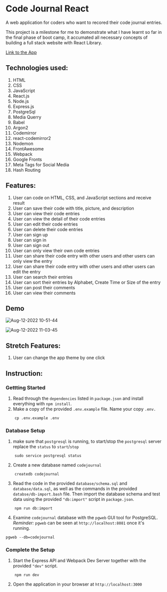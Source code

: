 # Code Journal React

A web application for coders who want to recored their code journal entries.

This project is a milestone for me to demonstrate what I have learnt so far in the final phase of boot camp, it accumated all necessary concepts of building a full stack website with React Library. 

[Link to the App](https://code-journal-react.herokuapp.com/)

## Technologies used:
  1. HTML
  2. CSS
  3. JavaScript 
  4. React.js
  5. Node.js
  6. Express.js
  7. PostgreSql
  8. Media Querry
  9. Babel
  10. Argon2
  11. Codemirror
  12. react-codemirror2
  13. Nodemon
  14. FrontAwesome
  15. Webpack
  16. Google Fronts
  17. Meta Tags for Social Media
  18. Hash Routing
  
  
## Features:
  1. User can code on HTML, CSS, and JavaScript sections and receive result
  2. User can save their code with title, picture, and description
  3. User can view their code entries
  4. User can view the detail of their code entries 
  5. User can edit their code entries 
  6. User can delete their code entries
  7. User can sign up 
  8. User can sign in
  9. User can sign out
  10. User can only view their own code entries
  11. User can share their code entry with other users and other users can only view the entry
  12. User can share their code entry with other users and other users can edit the entry 
  13. User can search their entries 
  14. User can sort their entries by Alphabet, Create Time or Size of the entry       
  15. User can post their comments
  16. User can view their comments

  
  
## Demo

![Aug-12-2022 10-51-44](https://user-images.githubusercontent.com/103379415/184417662-31a4b5f0-6c8b-4459-9399-269ea2c98208.gif)

![Aug-12-2022 11-03-45](https://user-images.githubusercontent.com/103379415/184417728-e743ef50-6838-45f4-aa60-ec8e81c9b013.gif)



## Stretch Features:
  1. User can change the app theme by one click


## Instruction:

### Gettting Started
  1. Read through the `dependencies` listed in `package.json` and install everything with `npm install`.
  2. Make a copy of the provided `.env.example` file. Name your copy `.env.`
  ```
      cp .env.example .env
  ``` 
  
### Database Setup
  1. make sure that `postgresql` is running, to start/stop the `postgresql` server replace the `status` to `start`/`stop`
    
```
    sudo service postgresql status
```

  2. Create a new database named `codejournal`
```
    createdb codejournal
```
  3. Read the code in the provided `database/schema.sql` and `database/data.sql`, as well as the commands in the provided `databse/db-import.bash` file. Then import the database schema and test data using the provided `"db:import"` script in `package.json`.
```
    npm run db:import
```
  4. Examine `codejournal` database with the `pgweb` GUI tool for PostgreSQL. *Reminder:* `pgweb` can be seen at `http://localhost:8081` once it's running.
 ```
 pgweb --db=codejournal
 ```
 
 
### Complete the Setup 

  1. Start the Express API and Webpack Dev Server together with the provided `"dev"` script.
```
    npm run dev
```
  2. Open the application in your browser at `http://localhost:3000`
